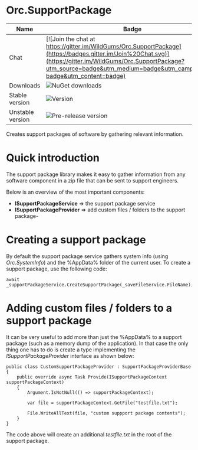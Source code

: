 Orc.SupportPackage
==================

Name|Badge
---|---
Chat|[![Join the chat at https://gitter.im/WildGums/Orc.SupportPackage](https://badges.gitter.im/Join%20Chat.svg)](https://gitter.im/WildGums/Orc.SupportPackage?utm_source=badge&utm_medium=badge&utm_campaign=pr-badge&utm_content=badge)
Downloads|![NuGet downloads](https://img.shields.io/nuget/dt/orc.supportpackage.svg)
Stable version|![Version](https://img.shields.io/nuget/v/orc.supportpackage.svg)
Unstable version|![Pre-release version](https://img.shields.io/nuget/vpre/orc.supportpackage.svg)

Creates support packages of software by gathering relevant information.

# Quick introduction

The support package library makes it easy to gather information from any software component in a zip file that can be sent to support engineers.

Below is an overview of the most important components:

- **ISupportPackageService** => the support package service
- **ISupportPackageProvider** => add custom files / folders to the support package- 

# Creating a support package

By default the support package service gathers system info (using *Orc.SystemInfo*) and the %AppData% folder of the current user. To create a support package, use the following code:

	await _supportPackageService.CreateSupportPackage(_saveFileService.FileName);

# Adding custom files / folders to a support package

It can be very useful to add more than just the %AppData% to a support package (such as a memory dump of the application). In that case the only thing one has to do is create a type implementing the *ISupportPackageProvider* interface as shown below:

    public class CustomSupportPackageProvider : SupportPackageProviderBase
    {
        public override async Task Provide(ISupportPackageContext supportPackageContext)
        {
            Argument.IsNotNull(() => supportPackageContext);

            var file = supportPackageContext.GetFile("testfile.txt");
            
            File.WriteAllText(file, "custom suppport package contents");
        }
    }

The code above will create an additional *testfile.txt* in the root of the support package.
